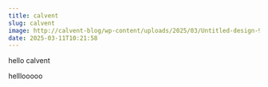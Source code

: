 ```yaml
---
title: calvent
slug: calvent
image: http://calvent-blog/wp-content/uploads/2025/03/Untitled-design-95-1.png
date: 2025-03-11T10:21:58
---
```


hello calvent







helllooooo
